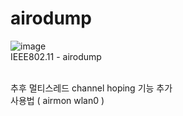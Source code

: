 # airodump

![image](https://user-images.githubusercontent.com/60957575/106089002-61319880-616a-11eb-9dc6-2ef3d86be0a9.png)
<br>
IEEE802.11 - airodump 

<br>
추후 멀티스레드 channel hoping 기능 추가
<br>사용법
( airmon wlan0 )
